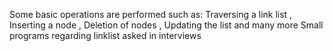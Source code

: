 Some basic operations are performed such as:
Traversing a link list ,
Inserting a node , 
Deletion of nodes , 
Updating the list and many more 
Small programs regarding linklist asked in interviews
